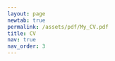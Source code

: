 ```yaml
---
layout: page
newtab: true
permalink: /assets/pdf/My_CV.pdf
title: CV
nav: true
nav_order: 3
---
```

